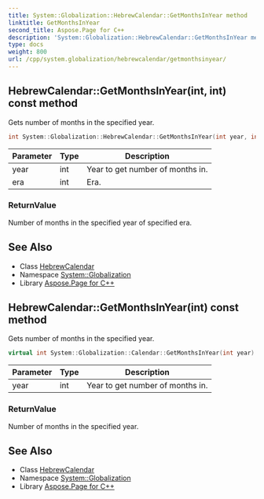 ```yaml
---
title: System::Globalization::HebrewCalendar::GetMonthsInYear method
linktitle: GetMonthsInYear
second_title: Aspose.Page for C++
description: 'System::Globalization::HebrewCalendar::GetMonthsInYear method. Gets number of months in the specified year in C++.'
type: docs
weight: 800
url: /cpp/system.globalization/hebrewcalendar/getmonthsinyear/
---
```

## HebrewCalendar::GetMonthsInYear(int, int) const method


Gets number of months in the specified year.

```cpp
int System::Globalization::HebrewCalendar::GetMonthsInYear(int year, int era) const override
```


| Parameter | Type | Description |
| --- | --- | --- |
| year | int | Year to get number of months in. |
| era | int | Era. |

### ReturnValue

Number of months in the specified year of specified era.

## See Also

* Class [HebrewCalendar](../)
* Namespace [System::Globalization](../../)
* Library [Aspose.Page for C++](../../../)
## HebrewCalendar::GetMonthsInYear(int) const method


Gets number of months in the specified year.

```cpp
virtual int System::Globalization::Calendar::GetMonthsInYear(int year) const
```


| Parameter | Type | Description |
| --- | --- | --- |
| year | int | Year to get number of months in. |

### ReturnValue

Number of months in the specified year.

## See Also

* Class [HebrewCalendar](../)
* Namespace [System::Globalization](../../)
* Library [Aspose.Page for C++](../../../)
